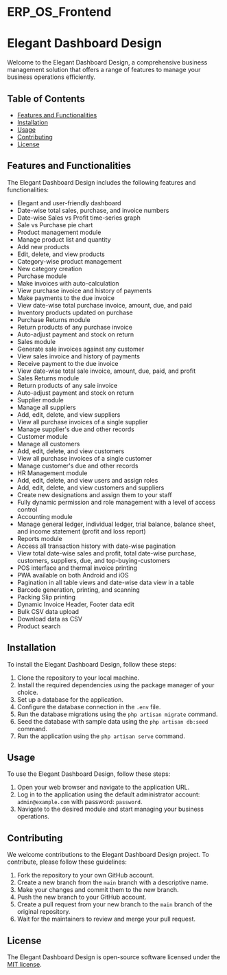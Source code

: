 # ERP_OS_Frontend
# Elegant Dashboard Design

Welcome to the Elegant Dashboard Design, a comprehensive business management solution that offers a range of features to manage your business operations efficiently.

## Table of Contents

- [Features and Functionalities](#features-and-functionalities)
- [Installation](#installation)
- [Usage](#usage)
- [Contributing](#contributing)
- [License](#license)

## Features and Functionalities

The Elegant Dashboard Design includes the following features and functionalities:

- Elegant and user-friendly dashboard
- Date-wise total sales, purchase, and invoice numbers
- Date-wise Sales vs Profit time-series graph
- Sale vs Purchase pie chart
- Product management module
- Manage product list and quantity
- Add new products
- Edit, delete, and view products
- Category-wise product management
- New category creation
- Purchase module
- Make invoices with auto-calculation
- View purchase invoice and history of payments
- Make payments to the due invoice
- View date-wise total purchase invoice, amount, due, and paid
- Inventory products updated on purchase
- Purchase Returns module
- Return products of any purchase invoice
- Auto-adjust payment and stock on return
- Sales module
- Generate sale invoices against any customer
- View sales invoice and history of payments
- Receive payment to the due invoice
- View date-wise total sale invoice, amount, due, paid, and profit
- Sales Returns module
- Return products of any sale invoice
- Auto-adjust payment and stock on return
- Supplier module
- Manage all suppliers
- Add, edit, delete, and view suppliers
- View all purchase invoices of a single supplier
- Manage supplier's due and other records
- Customer module
- Manage all customers
- Add, edit, delete, and view customers
- View all purchase invoices of a single customer
- Manage customer's due and other records
- HR Management module
- Add, edit, delete, and view users and assign roles
- Add, edit, delete, and view customers and suppliers
- Create new designations and assign them to your staff
- Fully dynamic permission and role management with a level of access control
- Accounting module
- Manage general ledger, individual ledger, trial balance, balance sheet, and income statement (profit and loss report)
- Reports module
- Access all transaction history with date-wise pagination
- View total date-wise sales and profit, total date-wise purchase, customers, suppliers, due, and top-buying-customers
- POS interface and thermal invoice printing
- PWA available on both Android and iOS
- Pagination in all table views and date-wise data view in a table
- Barcode generation, printing, and scanning
- Packing Slip printing
- Dynamic Invoice Header, Footer data edit
- Bulk CSV data upload
- Download data as CSV
- Product search

## Installation

To install the Elegant Dashboard Design, follow these steps:

1. Clone the repository to your local machine.
2. Install the required dependencies using the package manager of your choice.
3. Set up a database for the application.
4. Configure the database connection in the `.env` file.
5. Run the database migrations using the `php artisan migrate` command.
6. Seed the database with sample data using the `php artisan db:seed` command.
7. Run the application using the `php artisan serve` command.

## Usage

To use the Elegant Dashboard Design, follow these steps:

1. Open your web browser and navigate to the application URL.
2. Log in to the application using the default administrator account: `admin@example.com` with password: `password`.
3. Navigate to the desired module and start managing your business operations.

## Contributing

We welcome contributions to the Elegant Dashboard Design project. To contribute, please follow these guidelines:

1. Fork the repository to your own GitHub account.
2. Create a new branch from the `main` branch with a descriptive name.
3. Make your changes and commit them to the new branch.
4. Push the new branch to your GitHub account.
5. Create a pull request from your new branch to the `main` branch of the original repository.
6. Wait for the maintainers to review and merge your pull request.

## License

The Elegant Dashboard Design is open-source software licensed under the [MIT license](https://opensource.org/licenses/MIT).
